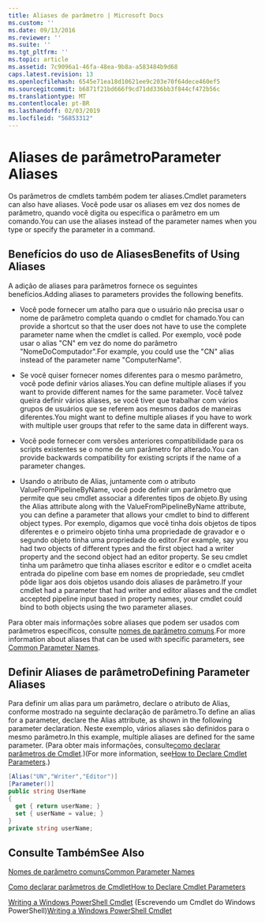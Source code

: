 ```yaml
---
title: Aliases de parâmetro | Microsoft Docs
ms.custom: ''
ms.date: 09/13/2016
ms.reviewer: ''
ms.suite: ''
ms.tgt_pltfrm: ''
ms.topic: article
ms.assetid: 7c9096a1-46fa-48ea-9b8a-a583484b9d68
caps.latest.revision: 13
ms.openlocfilehash: 6545e71ea18d10621ee9c203e70f64dece460ef5
ms.sourcegitcommit: b6871f21bd666f9cd71dd336bb3f844cf472b56c
ms.translationtype: MT
ms.contentlocale: pt-BR
ms.lasthandoff: 02/03/2019
ms.locfileid: "56853312"
---
```

# <a name="parameter-aliases"></a><span data-ttu-id="b7f5f-102">Aliases de parâmetro</span><span class="sxs-lookup"><span data-stu-id="b7f5f-102">Parameter Aliases</span></span>

<span data-ttu-id="b7f5f-103">Os parâmetros de cmdlets também podem ter aliases.</span><span class="sxs-lookup"><span data-stu-id="b7f5f-103">Cmdlet parameters can also have aliases.</span></span> <span data-ttu-id="b7f5f-104">Você pode usar os aliases em vez dos nomes de parâmetro, quando você digita ou especifica o parâmetro em um comando.</span><span class="sxs-lookup"><span data-stu-id="b7f5f-104">You can use the aliases instead of the parameter names when you type or specify the parameter in a command.</span></span>

## <a name="benefits-of-using-aliases"></a><span data-ttu-id="b7f5f-105">Benefícios do uso de Aliases</span><span class="sxs-lookup"><span data-stu-id="b7f5f-105">Benefits of Using Aliases</span></span>

<span data-ttu-id="b7f5f-106">A adição de aliases para parâmetros fornece os seguintes benefícios.</span><span class="sxs-lookup"><span data-stu-id="b7f5f-106">Adding aliases to parameters provides the following benefits.</span></span>

- <span data-ttu-id="b7f5f-107">Você pode fornecer um atalho para que o usuário não precisa usar o nome de parâmetro completa quando o cmdlet for chamado.</span><span class="sxs-lookup"><span data-stu-id="b7f5f-107">You can provide a shortcut so that the user does not have to use the complete parameter name when the cmdlet is called.</span></span> <span data-ttu-id="b7f5f-108">Por exemplo, você pode usar o alias "CN" em vez do nome do parâmetro "NomeDoComputador".</span><span class="sxs-lookup"><span data-stu-id="b7f5f-108">For example, you could use the "CN" alias instead of the parameter name "ComputerName".</span></span>

- <span data-ttu-id="b7f5f-109">Se você quiser fornecer nomes diferentes para o mesmo parâmetro, você pode definir vários aliases.</span><span class="sxs-lookup"><span data-stu-id="b7f5f-109">You can define multiple aliases if you want to provide different names for the same parameter.</span></span> <span data-ttu-id="b7f5f-110">Você talvez queira definir vários aliases, se você tiver que trabalhar com vários grupos de usuários que se referem aos mesmos dados de maneiras diferentes.</span><span class="sxs-lookup"><span data-stu-id="b7f5f-110">You might want to define multiple aliases if you have to work with multiple user groups that refer to the same data in different ways.</span></span>

- <span data-ttu-id="b7f5f-111">Você pode fornecer com versões anteriores compatibilidade para os scripts existentes se o nome de um parâmetro for alterado.</span><span class="sxs-lookup"><span data-stu-id="b7f5f-111">You can provide backwards compatibility for existing scripts if the name of a parameter changes.</span></span>

- <span data-ttu-id="b7f5f-112">Usando o atributo de Alias, juntamente com o atributo ValueFromPipelineByName, você pode definir um parâmetro que permite que seu cmdlet associar a diferentes tipos de objeto.</span><span class="sxs-lookup"><span data-stu-id="b7f5f-112">By using the Alias attribute along with the ValueFromPipelineByName attribute, you can define a parameter that allows your cmdlet to bind to different object types.</span></span> <span data-ttu-id="b7f5f-113">Por exemplo, digamos que você tinha dois objetos de tipos diferentes e o primeiro objeto tinha uma propriedade de gravador e o segundo objeto tinha uma propriedade do editor.</span><span class="sxs-lookup"><span data-stu-id="b7f5f-113">For example, say you had two objects of different types and the first object had a writer property and the second object had an editor property.</span></span> <span data-ttu-id="b7f5f-114">Se seu cmdlet tinha um parâmetro que tinha aliases escritor e editor e o cmdlet aceita entrada do pipeline com base em nomes de propriedade, seu cmdlet pôde ligar aos dois objetos usando dois aliases de parâmetro.</span><span class="sxs-lookup"><span data-stu-id="b7f5f-114">If your cmdlet had a parameter that had writer and editor aliases and the cmdlet accepted pipeline input based in property names, your cmdlet could bind to both objects using the two parameter aliases.</span></span>

<span data-ttu-id="b7f5f-115">Para obter mais informações sobre aliases que podem ser usados com parâmetros específicos, consulte [nomes de parâmetro comuns](./common-parameter-names.md).</span><span class="sxs-lookup"><span data-stu-id="b7f5f-115">For more information about aliases that can be used with specific parameters, see [Common Parameter Names](./common-parameter-names.md).</span></span>

## <a name="defining-parameter-aliases"></a><span data-ttu-id="b7f5f-116">Definir Aliases de parâmetro</span><span class="sxs-lookup"><span data-stu-id="b7f5f-116">Defining Parameter Aliases</span></span>

<span data-ttu-id="b7f5f-117">Para definir um alias para um parâmetro, declare o atributo de Alias, conforme mostrado na seguinte declaração de parâmetro.</span><span class="sxs-lookup"><span data-stu-id="b7f5f-117">To define an alias for a parameter, declare the Alias attribute, as shown in the following parameter declaration.</span></span> <span data-ttu-id="b7f5f-118">Neste exemplo, vários aliases são definidos para o mesmo parâmetro.</span><span class="sxs-lookup"><span data-stu-id="b7f5f-118">In this example, multiple aliases are defined for the same parameter.</span></span> <span data-ttu-id="b7f5f-119">(Para obter mais informações, consulte[como declarar parâmetros de Cmdlet](./how-to-declare-cmdlet-parameters.md).)</span><span class="sxs-lookup"><span data-stu-id="b7f5f-119">(For more information, see[How to Declare Cmdlet Parameters](./how-to-declare-cmdlet-parameters.md).)</span></span>

```csharp
[Alias("UN","Writer","Editor")]
[Parameter()]
public string UserName
{
  get { return userName; }
  set { userName = value; }
}
private string userName;
```

## <a name="see-also"></a><span data-ttu-id="b7f5f-120">Consulte Também</span><span class="sxs-lookup"><span data-stu-id="b7f5f-120">See Also</span></span>

[<span data-ttu-id="b7f5f-121">Nomes de parâmetro comuns</span><span class="sxs-lookup"><span data-stu-id="b7f5f-121">Common Parameter Names</span></span>](./common-parameter-names.md)

[<span data-ttu-id="b7f5f-122">Como declarar parâmetros de Cmdlet</span><span class="sxs-lookup"><span data-stu-id="b7f5f-122">How to Declare Cmdlet Parameters</span></span>](./how-to-declare-cmdlet-parameters.md)

<span data-ttu-id="b7f5f-123">[Writing a Windows PowerShell Cmdlet](./writing-a-windows-powershell-cmdlet.md) (Escrevendo um Cmdlet do Windows PowerShell)</span><span class="sxs-lookup"><span data-stu-id="b7f5f-123">[Writing a Windows PowerShell Cmdlet](./writing-a-windows-powershell-cmdlet.md)</span></span>
